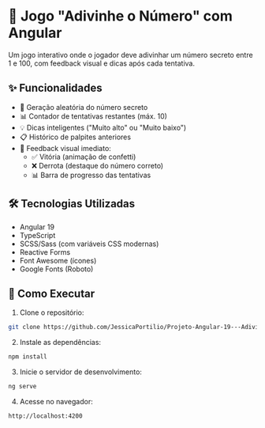# 🔢 Jogo "Adivinhe o Número" com Angular

Um jogo interativo onde o jogador deve adivinhar um número secreto entre 1 e 100, com feedback visual e dicas após cada tentativa.

## ✨ Funcionalidades

- 🎯 Geração aleatória do número secreto
- 📊 Contador de tentativas restantes (máx. 10)
- 💡 Dicas inteligentes ("Muito alto" ou "Muito baixo")
- 📋 Histórico de palpites anteriores
- 🎨 Feedback visual imediato:
  - ✅ Vitória (animação de confetti)
  - ❌ Derrota (destaque do número correto)
  - 📊 Barra de progresso das tentativas

## 🛠️ Tecnologias Utilizadas

- Angular 19
- TypeScript
- SCSS/Sass (com variáveis CSS modernas)
- Reactive Forms
- Font Awesome (ícones)
- Google Fonts (Roboto)

## 🚀 Como Executar

1. Clone o repositório:
```bash
git clone https://github.com/JessicaPortilio/Projeto-Angular-19---Adivinhe-o-Numero.git
```
2. Instale as dependências:
```bash
npm install
```
3. Inicie o servidor de desenvolvimento:
```bash
ng serve
```
4. Acesse no navegador:
```bash
http://localhost:4200
```
